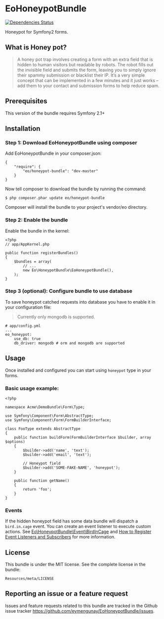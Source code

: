 # EoHoneypotBundle

[![Dependencies Status](https://d2xishtp1ojlk0.cloudfront.net/d/10199786)](http://depending.in/eymengunay/EoHoneypotBundle)

Honeypot for Symfony2 forms.

## What is Honey pot?
> A honey pot trap involves creating a form with an extra field that is hidden to human visitors but readable by robots.
> The robot fills out the invisible field and submits the form, leaving you to simply ignore their spammy submission or blacklist their IP.
> It’s a very simple concept that can be implemented in a few minutes and it just works – add them to your contact and submission forms to help reduce spam.

## Prerequisites
This version of the bundle requires Symfony 2.1+

## Installation

### Step 1: Download EoHoneypotBundle using composer
Add EoHoneypotBundle in your composer.json:
```
{
    "require": {
        "eo/honeypot-bundle": "dev-master"
    }
}
```

Now tell composer to download the bundle by running the command:
```
$ php composer.phar update eo/honeypot-bundle
```
Composer will install the bundle to your project's vendor/eo directory.

### Step 2: Enable the bundle
Enable the bundle in the kernel:
```
<?php
// app/AppKernel.php

public function registerBundles()
{
    $bundles = array(
        // ...
        new Eo\HoneypotBundle\EoHoneypotBundle(),
    );
}
```

### Step 3 (optional): Configure bundle to use database
To save honeypot catched requests into database you have to enable it in your configuration file:

> Currently only mongodb is supported.

```
# app/config.yml
...
eo_honeypot:
    use_db: true
    db_driver: mongodb # orm and mongodb are supported
```

## Usage
Once installed and configured you can start using `honeypot` type in your forms.

### Basic usage example:
```
<?php

namespace Acme\DemoBundle\Form\Type;

use Symfony\Component\Form\AbstractType;
use Symfony\Component\Form\FormBuilderInterface;

class FooType extends AbstractType
{
    public function buildForm(FormBuilderInterface $builder, array $options)
    {
        $builder->add('name', 'text');
        $builder->add('email', 'text');

        // Honeypot field
        $builder->add('SOME-FAKE-NAME', 'honeypot');
    }

    public function getName()
    {
        return 'foo';
    }
}
```

### Events

If the hidden honeypot field has some data bundle will dispatch a `bird.in.cage` event. You can create an event listener to execute custom actions. See [Eo\HoneypotBundle\Event\BirdInCage](https://github.com/eymengunay/EoHoneypotBundle/blob/master/Event/BirdInCageEvent.php) and [How to Register Event Listeners and Subscribers](http://symfony.com/doc/current/cookbook/doctrine/event_listeners_subscribers.html) for more information.

## License
This bundle is under the MIT license. See the complete license in the bundle:
```
Resources/meta/LICENSE
```

## Reporting an issue or a feature request
Issues and feature requests related to this bundle are tracked in the Github issue tracker https://github.com/eymengunay/EoHoneypotBundle/issues.
